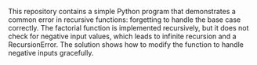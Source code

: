 This repository contains a simple Python program that demonstrates a common error in recursive functions: forgetting to handle the base case correctly.  The factorial function is implemented recursively, but it does not check for negative input values, which leads to infinite recursion and a RecursionError. The solution shows how to modify the function to handle negative inputs gracefully.